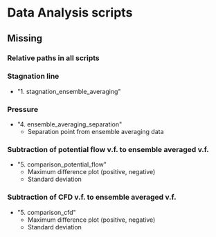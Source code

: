 # Data Analysis scripts

## Missing

### Relative paths in all scripts

### Stagnation line 
  - "1. stagnation_ensemble_averaging"

### Pressure 
  - "4. ensemble_averaging_separation"
    - Separation point from ensemble averaging data
  
### Subtraction of potential flow v.f. to ensemble averaged v.f.
  - "5. comparison_potential_flow"
    - Maximum difference plot (positive, negative)
    - Standard deviation

### Subtraction of CFD v.f. to ensemble averaged v.f.
  - "5. comparison_cfd"
    - Maximum difference plot (positive, negative)
    - Standard deviation
